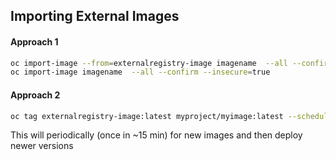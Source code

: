 ## Importing External Images

#### Approach 1
```sh
oc import-image --from=externalregistry-image imagename  --all --confirm --insecure=true #This will import image as image stream, but if you want to import any latest changes you need to 
oc import-image imagename  --all --confirm --insecure=true
```

#### Approach 2 
```sh
oc tag externalregistry-image:latest myproject/myimage:latest --scheduled=true --insecure=true  --source=docker 
```
This will periodically (once in ~15 min) for new images and then deploy newer versions
